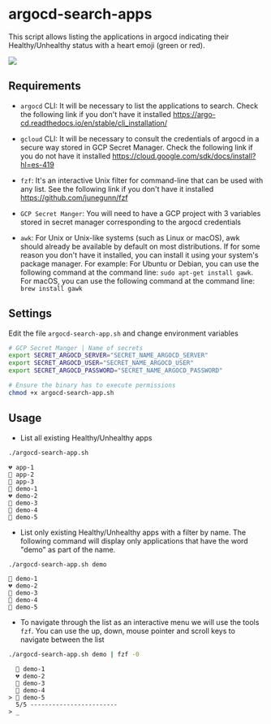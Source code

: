 # argocd-search-apps
This script allows listing the applications in argocd indicating their Healthy/Unhealthy status with a heart emoji (green or red).

<img src="https://argocd-image-updater.readthedocs.io/en/latest/assets/logo.png"/>

## Requirements

- ```argocd``` CLI:
It will be necessary to list the applications to search.
Check the following link if you don't have it installed https://argo-cd.readthedocs.io/en/stable/cli_installation/

- ```gcloud``` CLI:
It will be necessary to consult the credentials of argocd in a secure way stored in GCP Secret Manager. 
Check the following link if you do not have it installed https://cloud.google.com/sdk/docs/install?hl=es-419

- ```fzf```: It's an interactive Unix filter for command-line that can be used with any list. 
See the following link if you don't have it installed https://github.com/junegunn/fzf

- ```GCP Secret Manger```: 
You will need to have a GCP project with 3 variables stored in secret manager corresponding to the argocd credentials

- ```awk```: 
For Unix or Unix-like systems (such as Linux or macOS), awk should already be available by default on most distributions. If for some reason you don't have it installed, you can install it using your system's package manager. For example: For Ubuntu or Debian, you can use the following command at the command line: ```sudo apt-get install gawk```. For macOS,  you can use the following command at the command line: ```brew install gawk```
## Settings

Edit the file ```argocd-search-app.sh``` and change environment variables

```bash
# GCP Secret Manger | Name of secrets
export SECRET_ARGOCD_SERVER="SECRET_NAME_ARGOCD_SERVER"
export SECRET_ARGOCD_USER="SECRET_NAME_ARGOCD_USER"
export SECRET_ARGOCD_PASSWORD="SECRET_NAME_ARGOCD_PASSWORD"
```

```bash
# Ensure the binary has to execute permissions
chmod +x argocd-search-app.sh
```

## Usage

- List all existing Healthy/Unhealthy apps

```bash
./argocd-search-app.sh
```
```
💔 app-1
💚 app-2
💚 app-3
💚 demo-1
💔 demo-2
💚 demo-3
💚 demo-4
💚 demo-5
```

- List only existing Healthy/Unhealthy apps with a filter by name. The following command will display only applications that have the word "demo" as part of the name.

```bash
./argocd-search-app.sh demo
```
```
💚 demo-1
💔 demo-2
💚 demo-3
💚 demo-4
💚 demo-5
```
- To navigate through the list as an interactive menu we will use the tools ```fzf```. You can use the up, down, mouse pointer and scroll keys to navigate between the list

```bash
./argocd-search-app.sh demo | fzf -0
```
```
  💚 demo-1
  💔 demo-2
  💚 demo-3
  💚 demo-4
> 💚 demo-5
  5/5 ------------------------
> _
```